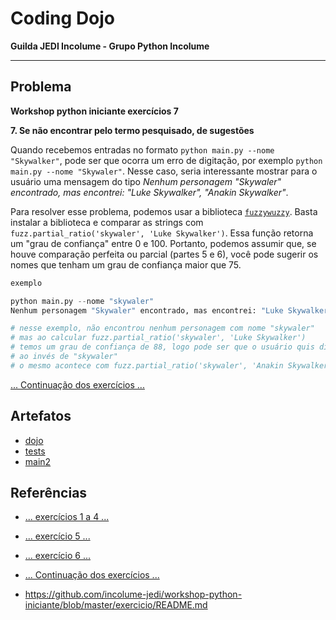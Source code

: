 # Coding Dojo

**Guilda JEDI Incolume - Grupo Python Incolume**

---

## Problema

**Workshop python iniciante exercícios 7**

**7. Se não encontrar pelo termo pesquisado, de sugestões**

Quando recebemos entradas no formato `python main.py --nome "Skywalker"`, pode ser que
ocorra um erro de digitação, por exemplo `python main.py --nome "Skywaler"`.
Nesse caso, seria interessante mostrar para o usuário uma mensagem do tipo
_Nenhum personagem "Skywaler" encontrado, mas encontrei: "Luke Skywalker", "Anakin Skywalker"_.

Para resolver esse problema, podemos usar a biblioteca [`fuzzywuzzy`](https://github.com/seatgeek/fuzzywuzzy).
Basta instalar a biblioteca e comparar as strings com
`fuzz.partial_ratio('skywaler', 'Luke Skywalker')`.
Essa função retorna um "grau de confiança" entre 0 e 100.
Portanto, podemos assumir que, se houve comparação perfeita ou parcial (partes 5 e 6), você pode sugerir os nomes que tenham um grau de confiança maior que 75.

``` python
exemplo

python main.py --nome "skywaler"
Nenhum personagem "Skywaler" encontrado, mas encontrei: "Luke Skywalker", "Anakin Skywalker"

# nesse exemplo, não encontrou nenhum personagem com nome "skywaler"
# mas ao calcular fuzz.partial_ratio('skywaler', 'Luke Skywalker')
# temos um grau de confiança de 88, logo pode ser que o usuário quis dizer "Luke Skywalker"
# ao invés de "skywaler"
# o mesmo acontece com fuzz.partial_ratio('skywaler', 'Anakin Skywalker')
```

[... Continuação dos exercícios ...](/coding_dojo_jedi/20220730a/README.md)

## Artefatos
- [dojo](./star_wars2.py)
- [tests](./test_20220717.py)
- [main2](./main2.py)


## Referências
- [...  exercícios 1 a 4 ...](/coding_dojo_jedi/20220721/README.md)
- [...  exercício 5 ...](/coding_dojo_jedi/20220722/README.md)
- [...  exercício 6 ...](/coding_dojo_jedi/20220725/README.md)
- [... Continuação dos exercícios ...](/coding_dojo_jedi/20220727/README.md)

- https://github.com/incolume-jedi/workshop-python-iniciante/blob/master/exercicio/README.md

